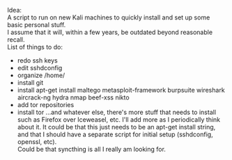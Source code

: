 Idea:  
A script to run on new Kali machines to quickly install and set up some basic personal stuff.  
I assume that it will, within a few years, be outdated beyond reasonable recall.  
List of things to do:  
- redo ssh keys
- edit sshdconfig
- organize /home/
- install git
- install apt-get install maltego metasploit-framework burpsuite wireshark aircrack-ng hydra nmap beef-xss nikto
- add tor repositories
- install tor
...and whatever else, there's more stuff that needs to install such as Firefox over Iceweasel, etc. I'll add more as I periodically think about it. 
It could be that this just needs to be an apt-get install string, and that I should have a separate script for initial setup (sshdconfig, openssl, etc).  
Could be that syncthing is all I really am looking for.  
